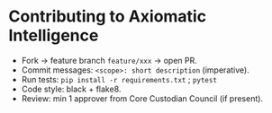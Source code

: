 # Contributing to Axiomatic Intelligence
- Fork → feature branch `feature/xxx` → open PR.
- Commit messages: `<scope>: short description` (imperative).
- Run tests: `pip install -r requirements.txt` ; `pytest`
- Code style: black + flake8.
- Review: min 1 approver from Core Custodian Council (if present).
